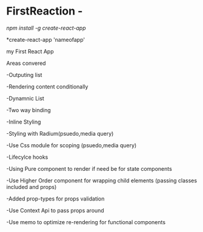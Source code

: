 # FirstReaction -

*npm install -g create-react-app*

*create-react-app 'nameofapp'

my First React App

Areas convered

-Outputing list 

-Rendering content conditionally

-Dynamnic List 

-Two way binding 

-Inline Styling

-Styling with Radium(psuedo,media query)

-Use Css module for scoping (psuedo,media query)

-Lifecylce hooks

-Using Pure component to render if need be for state components

-Use Higher Order component for wrapping child elements (passing classes included and props)

-Added prop-types for props validation

-Use Context Api to pass props around

-Use memo to optimize re-rendering for functional components



